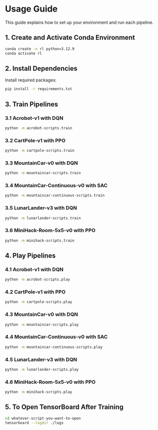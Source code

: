 # Usage Guide

This guide explains how to set up your environment and run each pipeline.

## 1. Create and Activate Conda Environment

```bash
conda create -n rl python=3.12.9
conda activate rl
```

## 2. Install Dependencies

Install required packages:

```bash
pip install -r requirements.txt
```

## 3. Train Pipelines

### 3.1 Acrobot-v1 with DQN

```bash
python -m acrobot-scripts.train
```

### 3.2 CartPole-v1 with PPO

```bash
python -m cartpole-scripts.train
```

### 3.3 MountainCar-v0 with DQN

```bash
python -m mountaincar-scripts.train
```

### 3.4 MountainCar-Continuous-v0 with SAC

```bash
python -m mountaincar-continuous-scripts.train
```

### 3.5 LunarLander-v3 with DQN

```bash
python -m lunarlander-scripts.train
```

### 3.6 MiniHack-Room-5x5-v0 with PPO

```bash
python -m minihack-scripts.train
```

## 4. Play Pipelines

### 4.1 Acrobot-v1 with DQN

```bash
python -m acrobot-scripts.play
```

### 4.2 CartPole-v1 with PPO

```bash
python -m cartpole-scripts.play
```

### 4.3 MountainCar-v0 with DQN

```bash
python -m mountaincar-scripts.play
```

### 4.4 MountainCar-Continuous-v0 with SAC

```bash
python -m mountaincar-continuous-scripts.play
```

### 4.5 LunarLander-v3 with DQN

```bash
python -m lunarlander-scripts.play
```

### 4.6 MiniHack-Room-5x5-v0 with PPO

```bash
python -m minihack-scripts.play
```

## 5. To Open TensorBoard After Training

```bash
cd whatever-script-you-want-to-open
tensorboard --logdir ./logs
```
